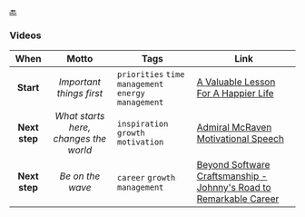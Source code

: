 [🔙](./)

### Videos

|     When      |      Motto       | Tags                           | Link                                                                                                              |
|:-------------:|:----------------:|--------------------------------|-------------------------------------------------------------------------------------------------------------------|
| **Start** | _Important things first_ | `priorities` `time management` `energy management` | [A Valuable Lesson For A Happier Life](https://www.youtube.com/watch?v=SqGRnlXplx0) |
| **Next step** | _What starts here, changes the world_ | `inspiration` `growth` `motivation` | [Admiral McRaven Motivational Speech](https://youtu.be/pxBQLFLei70?si=xZJbhNZlzgvh_XGd) |
| **Next step** | _Be on the wave_ | `career` `growth` `management` | [Beyond Software Craftsmanship - Johnny's Road to Remarkable Career](https://www.youtube.com/watch?v=OZgW1ITu31c) |
